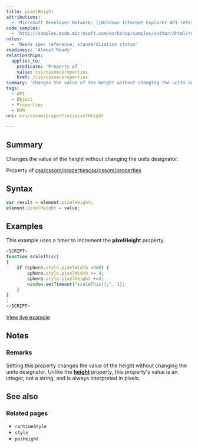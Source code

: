 ```yaml
---
title: pixelHeight
attributions:
  - 'Microsoft Developer Network: [[Windows Internet Explorer API reference](http://msdn.microsoft.com/en-us/library/ie/hh828809%28v=vs.85%29.aspx) Article]'
code_samples:
  - 'http://samples.msdn.microsoft.com/workshop/samples/author/dhtml/refs/pixelWidth.htm'
notes:
  - 'Needs spec reference, standardization status'
readiness: 'Almost Ready'
relationships:
  applies_to:
    predicate: 'Property of '
    value: css/cssom/properties
    href: /css/cssom/properties
summary: 'Changes the value of the height without changing the units designator.'
tags:
  - API
  - Object
  - Properties
  - DOM
uri: css/cssom/properties/pixelHeight

---
```

## Summary

Changes the value of the height without changing the units designator.

Property of [css/cssom/properties](/css/cssom/properties)[css/cssom/properties](/css/cssom/properties)

## Syntax

``` js
var result = element.pixelHeight;
element.pixelHeight = value;
```

## Examples

This example uses a timer to increment the **pixelHeight** property.

``` js
<SCRIPT>
function scaleThis()
{
    if (sphere.style.pixelWidth <900) {
        sphere.style.pixelWidth += 4;
        sphere.style.pixelHeight +=4;
        window.setTimeout("scaleThis();", 1);
    }
}
:
</SCRIPT>
```

[View live example](http://samples.msdn.microsoft.com/workshop/samples/author/dhtml/refs/pixelWidth.htm)

## Notes

### Remarks

Setting this property changes the value of the height without changing the units designator. Unlike the [**height**](/css/properties/height) property, this property's value is an integer, not a string, and is always interpreted in pixels.

## See also

### Related pages

-   `runtimeStyle`
-   `style`
-   `posHeight`
